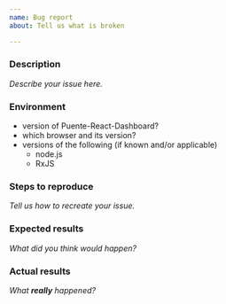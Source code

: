 ```yaml
---
name: Bug report
about: Tell us what is broken

---
```


### Description
_Describe your issue here._

### Environment
- version of Puente-React-Dashboard?
- which browser and its version?
- versions of the following (if known and/or applicable)
  - node.js
  - RxJS

### Steps to reproduce
_Tell us how to recreate your issue._

### Expected results
_What did you think would happen?_

### Actual results
_What **really** happened?_
